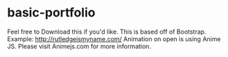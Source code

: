 # basic-portfolio
Feel free to Download this if you'd like. This is based off of Bootstrap. Example: http://rutledgeismyname.com/ 
Animation on open is using Anime JS. Please visit Animejs.com for more information. 
